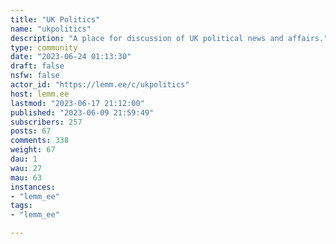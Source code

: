 ```yaml
---
title: "UK Politics" 
name: "ukpolitics"
description: "A place for discussion of UK political news and affairs."
type: community
date: "2023-06-24 01:13:30"
draft: false
nsfw: false
actor_id: "https://lemm.ee/c/ukpolitics"
host: lemm.ee
lastmod: "2023-06-17 21:12:00"
published: "2023-06-09 21:59:49"
subscribers: 257
posts: 67
comments: 338
weight: 67
dau: 1
wau: 27
mau: 63
instances:
- "lemm_ee"
tags: 
- "lemm_ee"

---
```

